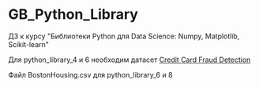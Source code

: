 # GB_Python_Library
ДЗ к курсу "Библиотеки Python для Data Science: Numpy, Matplotlib, Scikit-learn"

Для python_library_4 и 6 необходим датасет [Credit Card Fraud Detection](https://www.kaggle.com/mlg-ulb/creditcardfraud)

Файл BostonHousing.csv для python_library_6 и 8
